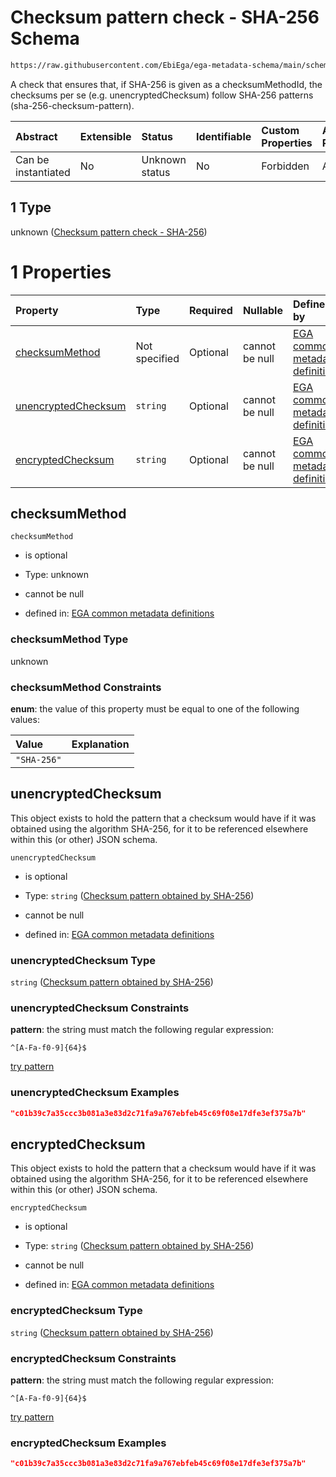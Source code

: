 # Checksum pattern check - SHA-256 Schema

```txt
https://raw.githubusercontent.com/EbiEga/ega-metadata-schema/main/schemas/EGA.common-definitions.json#/$defs/checksumPatternCheck/anyOf/1
```

A check that ensures that, if SHA-256 is given as a checksumMethodId, the checksums per se (e.g. unencryptedChecksum) follow SHA-256 patterns (sha-256-checksum-pattern).

| Abstract            | Extensible | Status         | Identifiable | Custom Properties | Additional Properties | Access Restrictions | Defined In                                                                                           |
| :------------------ | :--------- | :------------- | :----------- | :---------------- | :-------------------- | :------------------ | :--------------------------------------------------------------------------------------------------- |
| Can be instantiated | No         | Unknown status | No           | Forbidden         | Allowed               | none                | [EGA.common-definitions.json\*](../../../schemas/EGA.common-definitions.json "open original schema") |

## 1 Type

unknown ([Checksum pattern check - SHA-256](ega-4-defs-check-checksum-checks-based-on-its-method-anyof-checksum-pattern-check---sha-256.md))

# 1 Properties

| Property                                    | Type          | Required | Nullable       | Defined by                                                                                                                                                                                                                                                                                                                                                   |
| :------------------------------------------ | :------------ | :------- | :------------- | :----------------------------------------------------------------------------------------------------------------------------------------------------------------------------------------------------------------------------------------------------------------------------------------------------------------------------------------------------------- |
| [checksumMethod](#checksummethod)           | Not specified | Optional | cannot be null | [EGA common metadata definitions](ega-4-defs-check-checksum-checks-based-on-its-method-anyof-checksum-pattern-check---sha-256-properties-checksummethod.md "https://raw.githubusercontent.com/EbiEga/ega-metadata-schema/main/schemas/EGA.common-definitions.json#/$defs/checksumPatternCheck/anyOf/1/properties/checksumMethod")                            |
| [unencryptedChecksum](#unencryptedchecksum) | `string`      | Optional | cannot be null | [EGA common metadata definitions](ega-4-defs-check-checksum-checks-based-on-its-method-anyof-checksum-pattern-check---sha-256-properties-checksum-pattern-obtained-by-sha-256.md "https://raw.githubusercontent.com/EbiEga/ega-metadata-schema/main/schemas/EGA.common-definitions.json#/$defs/checksumPatternCheck/anyOf/1/properties/unencryptedChecksum") |
| [encryptedChecksum](#encryptedchecksum)     | `string`      | Optional | cannot be null | [EGA common metadata definitions](ega-4-defs-check-checksum-checks-based-on-its-method-anyof-checksum-pattern-check---sha-256-properties-checksum-pattern-obtained-by-sha-256-1.md "https://raw.githubusercontent.com/EbiEga/ega-metadata-schema/main/schemas/EGA.common-definitions.json#/$defs/checksumPatternCheck/anyOf/1/properties/encryptedChecksum") |

## checksumMethod



`checksumMethod`

* is optional

* Type: unknown

* cannot be null

* defined in: [EGA common metadata definitions](ega-4-defs-check-checksum-checks-based-on-its-method-anyof-checksum-pattern-check---sha-256-properties-checksummethod.md "https://raw.githubusercontent.com/EbiEga/ega-metadata-schema/main/schemas/EGA.common-definitions.json#/$defs/checksumPatternCheck/anyOf/1/properties/checksumMethod")

### checksumMethod Type

unknown

### checksumMethod Constraints

**enum**: the value of this property must be equal to one of the following values:

| Value       | Explanation |
| :---------- | :---------- |
| `"SHA-256"` |             |

## unencryptedChecksum

This object exists to hold the pattern that a checksum would have if it was obtained using the algorithm SHA-256, for it to be referenced elsewhere within this (or other) JSON schema.

`unencryptedChecksum`

* is optional

* Type: `string` ([Checksum pattern obtained by SHA-256](ega-4-defs-check-checksum-checks-based-on-its-method-anyof-checksum-pattern-check---sha-256-properties-checksum-pattern-obtained-by-sha-256.md))

* cannot be null

* defined in: [EGA common metadata definitions](ega-4-defs-check-checksum-checks-based-on-its-method-anyof-checksum-pattern-check---sha-256-properties-checksum-pattern-obtained-by-sha-256.md "https://raw.githubusercontent.com/EbiEga/ega-metadata-schema/main/schemas/EGA.common-definitions.json#/$defs/checksumPatternCheck/anyOf/1/properties/unencryptedChecksum")

### unencryptedChecksum Type

`string` ([Checksum pattern obtained by SHA-256](ega-4-defs-check-checksum-checks-based-on-its-method-anyof-checksum-pattern-check---sha-256-properties-checksum-pattern-obtained-by-sha-256.md))

### unencryptedChecksum Constraints

**pattern**: the string must match the following regular expression:&#x20;

```regexp
^[A-Fa-f0-9]{64}$
```

[try pattern](https://regexr.com/?expression=%5E%5BA-Fa-f0-9%5D%7B64%7D%24 "try regular expression with regexr.com")

### unencryptedChecksum Examples

```json
"c01b39c7a35ccc3b081a3e83d2c71fa9a767ebfeb45c69f08e17dfe3ef375a7b"
```

## encryptedChecksum

This object exists to hold the pattern that a checksum would have if it was obtained using the algorithm SHA-256, for it to be referenced elsewhere within this (or other) JSON schema.

`encryptedChecksum`

* is optional

* Type: `string` ([Checksum pattern obtained by SHA-256](ega-4-defs-check-checksum-checks-based-on-its-method-anyof-checksum-pattern-check---sha-256-properties-checksum-pattern-obtained-by-sha-256-1.md))

* cannot be null

* defined in: [EGA common metadata definitions](ega-4-defs-check-checksum-checks-based-on-its-method-anyof-checksum-pattern-check---sha-256-properties-checksum-pattern-obtained-by-sha-256-1.md "https://raw.githubusercontent.com/EbiEga/ega-metadata-schema/main/schemas/EGA.common-definitions.json#/$defs/checksumPatternCheck/anyOf/1/properties/encryptedChecksum")

### encryptedChecksum Type

`string` ([Checksum pattern obtained by SHA-256](ega-4-defs-check-checksum-checks-based-on-its-method-anyof-checksum-pattern-check---sha-256-properties-checksum-pattern-obtained-by-sha-256-1.md))

### encryptedChecksum Constraints

**pattern**: the string must match the following regular expression:&#x20;

```regexp
^[A-Fa-f0-9]{64}$
```

[try pattern](https://regexr.com/?expression=%5E%5BA-Fa-f0-9%5D%7B64%7D%24 "try regular expression with regexr.com")

### encryptedChecksum Examples

```json
"c01b39c7a35ccc3b081a3e83d2c71fa9a767ebfeb45c69f08e17dfe3ef375a7b"
```
